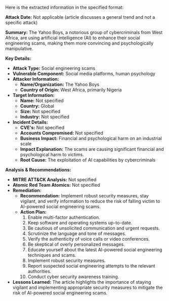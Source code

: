 Here is the extracted information in the specified format:

**Attack Date:** Not applicable (article discusses a general trend and not a specific attack)

**Summary:** The Yahoo Boys, a notorious group of cybercriminals from West Africa, are using artificial intelligence (AI) to enhance their social engineering scams, making them more convincing and psychologically manipulative.

**Key Details:**

* **Attack Type:** Social engineering scams
* **Vulnerable Component:** Social media platforms, human psychology
* **Attacker Information:**
	+ **Name/Organization:** The Yahoo Boys
	+ **Country of Origin:** West Africa, primarily Nigeria
* **Target Information:**
	+ **Name:** Not specified
	+ **Country:** Global
	+ **Size:** Not specified
	+ **Industry:** Not specified
* **Incident Details:**
	+ **CVE's:** Not specified
	+ **Accounts Compromised:** Not specified
	+ **Business Impact:** Financial and psychological harm on an industrial scale
	+ **Impact Explanation:** The scams are causing significant financial and psychological harm to victims.
	+ **Root Cause:** The exploitation of AI capabilities by cybercriminals

**Analysis & Recommendations:**

* **MITRE ATT&CK Analysis:** Not specified
* **Atomic Red Team Atomics:** Not specified
* **Remediation:**
	+ **Recommendation:** Implement robust security measures, stay vigilant, and verify information to reduce the risk of falling victim to AI-powered social engineering scams.
	+ **Action Plan:**
		1. Enable multi-factor authentication.
		2. Keep software and operating systems up-to-date.
		3. Be cautious of unsolicited communication and urgent requests.
		4. Scrutinize the language and tone of messages.
		5. Verify the authenticity of voice calls or video conferences.
		6. Be skeptical of overly personalized messages.
		7. Educate yourself about the latest AI-powered social engineering techniques and scams.
		8. Implement robust security measures.
		9. Report suspected social engineering attempts to the relevant authorities.
		10. Conduct cyber security awareness training.
* **Lessons Learned:** The article highlights the importance of staying vigilant and implementing appropriate security measures to mitigate the risk of AI-powered social engineering scams.

